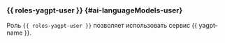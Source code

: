 ### {{ roles-yagpt-user }} {#ai-languageModels-user}

Роль `{{ roles-yagpt-user }}` позволяет использовать сервис {{ yagpt-name }}.